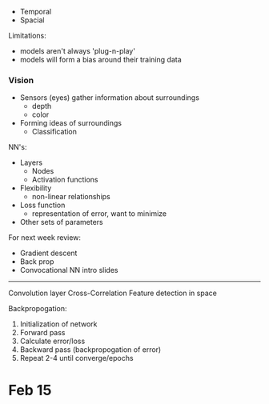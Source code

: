 

- Temporal
- Spacial

Limitations:
- models aren't always 'plug-n-play'
- models will form a bias around their training data


### Vision
- Sensors (eyes) gather information about surroundings
  - depth
  - color
- Forming ideas of surroundings
  - Classification

NN's:
- Layers
  - Nodes
  - Activation functions
- Flexibility
  - non-linear relationships
- Loss function
  - representation of error, want to minimize
- Other sets of parameters

For next week review:
- Gradient descent
- Back prop
- Convocational NN intro slides

---

Convolution layer 
Cross-Correlation
Feature detection in space

Backpropogation:
1. Initialization of network
2. Forward pass
3. Calculate error/loss
4. Backward pass (backpropogation of error)
5. Repeat 2-4 until converge/epochs

# Feb 15

